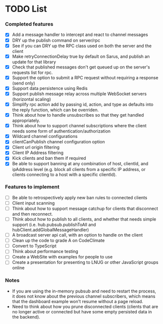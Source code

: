# TODO List

### Completed features

-   [x] Add a message handler to intercept and react to channel messages
-   [x] DRY up the publish command on server/rpc
-   [x] See if you can DRY up the RPC class used on both the server and the client
-   [x] Make retryConnectionDelay true by default on Sarus, and publish an update for that library
-   [x] Check that published messages don't get queued up on the server's requests list for rpc.
-   [x] Support the option to submit a RPC request without requiring a response (send only)
-   [x] Support data persistence using Redis
-   [x] Support publish message relay across multiple WebSocket servers (horizontal scaling)
-   [x] Simplify rpc action add by passing id, action, and type as defaults into the reply function, which can be overriden.
-   [x] Think about how to handle unsubscribes so that they get handled appropriately.
-   [x] Think about how to support channel subscriptions where the client needs some form of authentication/authorization
-   [x] Wildcard channel configurations
-   [x] clientCanPublish channel configuration option
-   [x] Client url origin filtering
-   [x] Client IP Address filtering
-   [x] Kick clients and ban them if required
-   [x] Be able to support banning at any combination of host, clientId, and ipAddress level (e.g. block all clients from a specific IP address, or clients connecting to a host with a specific clientId).

### Features to implement

-   [ ] Be able to retrospectively apply new ban rules to connected clients
-   [ ] Client input scanning
-   [ ] Think about how to support message catchup for clients that disconnect and then reconnect.
-   [ ] Think about how to publish to all clients, and whether that needs simple support (i.e. hub.pubsub.publishToAll and hubClient.addGlobalMessageHandler)
-   [ ] A broadcast server api call, with an option to handle on the client
-   [ ] Clean up the code to grade A on CodeClimate
-   [ ] Convert to TypeScript
-   [ ] Think about performance testing
-   [ ] Create a WebSite with examples for people to use
-   [ ] Create a presentation for presenting to LNUG or other JavaScript groups online

### Notes

-   If you are using the in-memory pubsub and need to restart the process, it does not know about the previous channel subscribers, which means that the dashboard example won't resume without a page reload.
-   Need to think about how you prune disconnected clients (clients that are no longer active or connected but have some empty persisted data in the backend).
